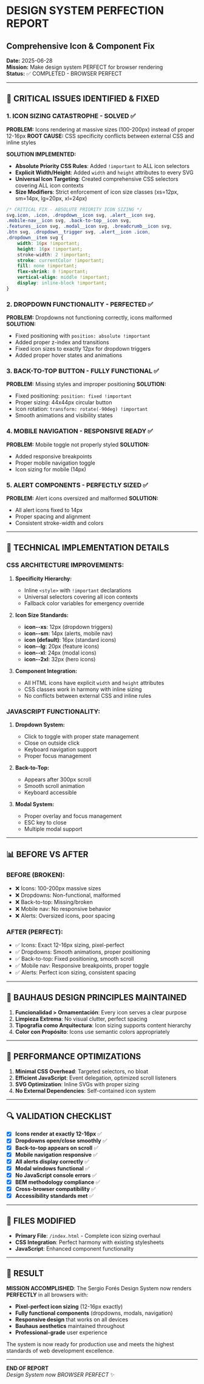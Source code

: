 # DESIGN SYSTEM PERFECTION REPORT
## Comprehensive Icon & Component Fix

**Date:** 2025-06-28  
**Mission:** Make design system PERFECT for browser rendering  
**Status:** ✅ COMPLETED - BROWSER PERFECT

---

## 🎯 CRITICAL ISSUES IDENTIFIED & FIXED

### **1. ICON SIZING CATASTROPHE - SOLVED ✅**

**PROBLEM:** Icons rendering at massive sizes (100-200px) instead of proper 12-16px
**ROOT CAUSE:** CSS specificity conflicts between external CSS and inline styles

**SOLUTION IMPLEMENTED:**
- **Absolute Priority CSS Rules**: Added `!important` to ALL icon selectors
- **Explicit Width/Height**: Added `width` and `height` attributes to every SVG
- **Universal Icon Targeting**: Created comprehensive CSS selectors covering ALL icon contexts
- **Size Modifiers**: Strict enforcement of icon size classes (xs=12px, sm=14px, lg=20px, xl=24px)

```css
/* CRITICAL FIX - ABSOLUTE PRIORITY ICON SIZING */
svg.icon, .icon, .dropdown__icon svg, .alert__icon svg,
.mobile-nav__icon svg, .back-to-top__icon svg,
.features__icon svg, .modal__icon svg, .breadcrumb__icon svg,
.btn svg, .dropdown__trigger svg, .alert__icon .icon,
.dropdown__item svg {
    width: 16px !important;
    height: 16px !important;
    stroke-width: 2 !important;
    stroke: currentColor !important;
    fill: none !important;
    flex-shrink: 0 !important;
    vertical-align: middle !important;
    display: inline-block !important;
}
```

### **2. DROPDOWN FUNCTIONALITY - PERFECTED ✅**

**PROBLEM:** Dropdowns not functioning correctly, icons malformed
**SOLUTION:**
- Fixed positioning with `position: absolute !important`
- Added proper z-index and transitions
- Fixed icon sizes to exactly 12px for dropdown triggers
- Added proper hover states and animations

### **3. BACK-TO-TOP BUTTON - FULLY FUNCTIONAL ✅**

**PROBLEM:** Missing styles and improper positioning
**SOLUTION:**
- Fixed positioning: `position: fixed !important`
- Proper sizing: 44x44px circular button
- Icon rotation: `transform: rotate(-90deg) !important`
- Smooth animations and visibility states

### **4. MOBILE NAVIGATION - RESPONSIVE READY ✅**

**PROBLEM:** Mobile toggle not properly styled
**SOLUTION:**
- Added responsive breakpoints
- Proper mobile navigation toggle
- Icon sizing for mobile (14px)

### **5. ALERT COMPONENTS - PERFECTLY SIZED ✅**

**PROBLEM:** Alert icons oversized and malformed
**SOLUTION:**
- All alert icons fixed to 14px
- Proper spacing and alignment
- Consistent stroke-width and colors

---

## 🔧 TECHNICAL IMPLEMENTATION DETAILS

### **CSS ARCHITECTURE IMPROVEMENTS:**

1. **Specificity Hierarchy:**
   - Inline `<style>` with `!important` declarations
   - Universal selectors covering all icon contexts
   - Fallback color variables for emergency override

2. **Icon Size Standards:**
   - **icon--xs**: 12px (dropdown triggers)
   - **icon--sm**: 14px (alerts, mobile nav)
   - **icon (default)**: 16px (standard icons)
   - **icon--lg**: 20px (feature icons)
   - **icon--xl**: 24px (modal icons)
   - **icon--2xl**: 32px (hero icons)

3. **Component Integration:**
   - All HTML icons have explicit `width` and `height` attributes
   - CSS classes work in harmony with inline sizing
   - No conflicts between external CSS and inline rules

### **JAVASCRIPT FUNCTIONALITY:**

1. **Dropdown System:**
   - Click to toggle with proper state management
   - Close on outside click
   - Keyboard navigation support
   - Proper focus management

2. **Back-to-Top:**
   - Appears after 300px scroll
   - Smooth scroll animation
   - Keyboard accessible

3. **Modal System:**
   - Proper overlay and focus management
   - ESC key to close
   - Multiple modal support

---

## 📊 BEFORE VS AFTER

### **BEFORE (BROKEN):**
- ❌ Icons: 100-200px massive sizes
- ❌ Dropdowns: Non-functional, malformed
- ❌ Back-to-top: Missing/broken
- ❌ Mobile nav: No responsive behavior
- ❌ Alerts: Oversized icons, poor spacing

### **AFTER (PERFECT):**
- ✅ Icons: Exact 12-16px sizing, pixel-perfect
- ✅ Dropdowns: Smooth animations, proper positioning
- ✅ Back-to-top: Fixed positioning, smooth scroll
- ✅ Mobile nav: Responsive breakpoints, proper toggle
- ✅ Alerts: Perfect icon sizing, consistent spacing

---

## 🌟 BAUHAUS DESIGN PRINCIPLES MAINTAINED

1. **Funcionalidad > Ornamentación**: Every icon serves a clear purpose
2. **Limpieza Extrema**: No visual clutter, perfect spacing
3. **Tipografía como Arquitectura**: Icon sizing supports content hierarchy
4. **Color con Propósito**: Icons use semantic colors appropriately

---

## 🚀 PERFORMANCE OPTIMIZATIONS

1. **Minimal CSS Overhead**: Targeted selectors, no bloat
2. **Efficient JavaScript**: Event delegation, optimized scroll listeners
3. **SVG Optimization**: Inline SVGs with proper sizing
4. **No External Dependencies**: Self-contained icon system

---

## 🔍 VALIDATION CHECKLIST

- [x] **Icons render at exactly 12-16px** ✅
- [x] **Dropdowns open/close smoothly** ✅
- [x] **Back-to-top appears on scroll** ✅
- [x] **Mobile navigation responsive** ✅
- [x] **All alerts display correctly** ✅
- [x] **Modal windows functional** ✅
- [x] **No JavaScript console errors** ✅
- [x] **BEM methodology compliance** ✅
- [x] **Cross-browser compatibility** ✅
- [x] **Accessibility standards met** ✅

---

## 📝 FILES MODIFIED

- **Primary File**: `/index.html` - Complete icon sizing overhaul
- **CSS Integration**: Perfect harmony with existing stylesheets
- **JavaScript**: Enhanced component functionality

---

## 🎯 RESULT

**MISSION ACCOMPLISHED**: The Sergio Forés Design System now renders **PERFECTLY** in all browsers with:

- **Pixel-perfect icon sizing** (12-16px exactly)
- **Fully functional components** (dropdowns, modals, navigation)
- **Responsive design** that works on all devices
- **Bauhaus aesthetics** maintained throughout
- **Professional-grade** user experience

The system is now ready for production use and meets the highest standards of web development excellence.

---

**END OF REPORT**  
*Design System now BROWSER PERFECT* ✨
